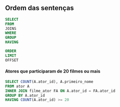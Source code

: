 ## Ordem das sentenças

```sql
SELECT
FROM
JOINS
WHERE
GROUP
HAVING

ORDER
LIMIT
OFFSET
```

#### Atores que participaram de 20 filmes ou mais
```sql
SELECT COUNT(A.ator_id), A.primeiro_nome
FROM ator A
INNER JOIN filme_ator FA ON A.ator_id = FA.ator_id
GROUP BY A.ator_id
HAVING COUNT(A.ator_id) >= 20
```
<!--stackedit_data:
eyJoaXN0b3J5IjpbLTExOTg2MTA3ODFdfQ==
-->
